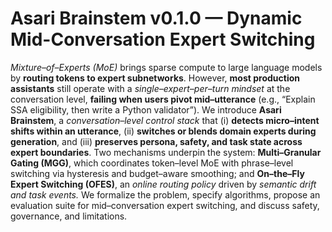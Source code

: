 # Asari Brainstem v0.1.0 — Dynamic Mid-Conversation Expert Switching

*Mixture–of–Experts (MoE)* brings sparse compute to large language models by **routing tokens to expert subnetworks**. However, **most production assistants** still operate with a *single–expert–per–turn mindset* at the conversation level, **failing when users pivot mid–utterance** (e.g., “Explain SSA eligibility, then write a Python validator”). We introduce **Asari Brainstem**, a *conversation–level control stack* that (i) **detects micro–intent shifts within an utterance**, (ii) **switches or blends domain experts during generation**, and (iii) **preserves persona, safety, and task state across expert boundaries**. Two mechanisms underpin the system: **Multi–Granular Gating (MGG)**, which coordinates token–level MoE with phrase–level switching via hysteresis and budget–aware smoothing; and **On–the–Fly Expert Switching (OFES)**, an *online routing policy* driven by *semantic drift and task events.* We formalize the problem, specify algorithms, propose an evaluation suite for mid–conversation expert switching, and discuss safety, governance, and limitations.
